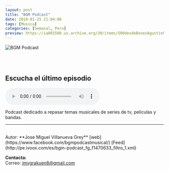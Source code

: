 ```yaml
---
layout: post
title: "BGM Podcast"
date: 2018-01-25 21:04:00
tags: [Musica]
categories: [Semanal, Peru]
preview: https://ia801508.us.archive.org/30/items/500desdeBoxesAgustinPalmeiro/300Cover-iloveimg-resized%20-%20Jose%20Miguel%20Grey.jpg
---
```


![BGM Podcast](https://ia801508.us.archive.org/30/items/500desdeBoxesAgustinPalmeiro/500Cover-iloveimg-resized%20-%20Jose%20Miguel%20Grey.jpg)

<br/>
<br/>

## Escucha el último episodio

<!--reproductor-feed=http://pe.ivoox.com/es/bgm-podcast_fg_f1470633_filtro_1.xml-->
<!--reproductor-start-->
<audio id="audio" preload="auto" controls="" src="http://ar.ivoox.com/es/bgm-podcast-17-canciones-anime-en_mf_23870620_feed_1.mp3"></audio>
<!--reproductor-end-->

Podcast dedicado a repasar temas musicales de series de tv, películas y bandas.

_ _ _
<br>
Autor: **Jose Miguel Villanueva Grey**  
[web](https://www.facebook.com/bgmpodcastmusical/)  
[Feed](http://pe.ivoox.com/es/bgm-podcast_fg_f1470633_filtro_1.xml)  


**Contacta:**  
Correo: [jmvgrakuen8@gmail.com](mailto:jmvgrakuen8@gmail.com)  

